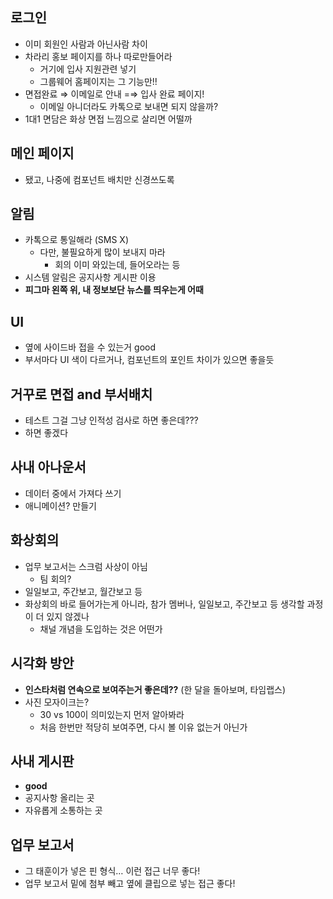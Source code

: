 
## 로그인

- 이미 회원인 사람과 아닌사람 차이
- 차라리 홍보 페이지를 하나 따로만들어라
    - 거기에 입사 지원관련 넣기
    - 그룹웨어 홈페이지는 그 기능만!!
- 면접완료 ⇒ 이메일로 안내 =⇒ 입사 완료 페이지!
    - 이메일 아니더라도 카톡으로 보내면 되지 않을까?
- 1대1 면담은 화상 면접 느낌으로 살리면 어떨까

## 메인 페이지

- 됐고, 나중에 컴포넌트 배치만 신경쓰도록

## 알림

- 카톡으로 통일해라 (SMS X)
    - 다만, 불필요하게 많이 보내지 마라
        - 회의 이미 와있는데, 들어오라는 등
- 시스템 알림은 공지사항 게시판 이용
- **피그마 왼쪽 위, 내 정보보단 뉴스를 띄우는게 어때**

## UI
- 옆에 사이드바 접을 수 있는거 good 
- 부서마다 UI 색이 다르거나, 컴포넌트의 포인트 차이가 있으면 좋을듯

## 거꾸로 면접 and 부서배치
- 테스트 그걸 그냥 인적성 검사로 하면 좋은데???
- 하면 좋겠다 

## 사내 아나운서  
- 데이터 중에서 가져다 쓰기
- 애니메이션? 만들기

## 화상회의
- 업무 보고서는 스크럼 사상이 아님
    - 팀 회의?
- 일일보고, 주간보고, 월간보고 등
- 화상회의 바로 들어가는게 아니라, 참가 멤버나, 일일보고, 주간보고 등 생각할 과정이 더 있지 않겠나
    - 채널 개념을 도입하는 것은 어떤가

## 시각화 방안
- **인스타처럼 연속으로 보여주는거 좋은데??** (한 달을 돌아보며, 타임랩스)
- 사진 모자이크는?
    - 30 vs 100이 의미있는지 먼저 알아봐라
    - 처음 한번만 적당히 보여주면, 다시 볼 이유 없는거 아닌가

## 사내 게시판
- **good**
- 공지사항 올리는 곳
- 자유롭게 소통하는 곳

## 업무 보고서
- 그 태훈이가 넣은 핀 형식… 이런 접근 너무 좋다!
- 업무 보고서 밑에 첨부 빼고 옆에 클립으로 넣는 접근 좋다!
 
 

 
 
 
